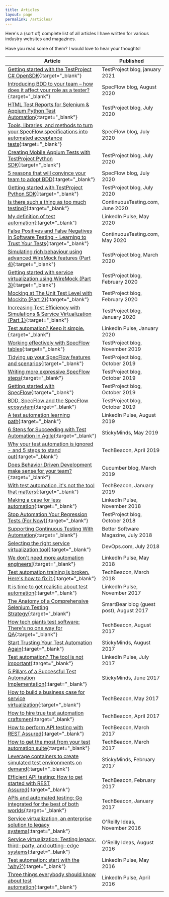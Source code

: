 ```yaml
---
title: Articles
layout: page
permalink: /articles/
---
```

Here's a (sort of) complete list of all articles I have written for various industry websites and magazines.

Have you read some of them? I would love to hear your thoughts!

| Article                                                                                            | Published                                  |
|----------------------------------------------------------------------------------------------------|--------------------------------------------|
| [Getting started with the TestProject C# OpenSDK](https://blog.testproject.io/2021/01/27/getting-started-with-testproject-csharp-opensdk/){:target="_blank"} | TestProject blog, january 2021 |
| [Introducing BDD to your team – how does it affect your role as a tester?](https://specflow.org/blog/introducing-bdd-to-your-team-how-does-it-affect-your-role-as-a-tester/){:target="_blank"} | SpecFlow blog, August 2020 |
| [HTML Test Reports for Selenium & Appium Python Test Automation](https://blog.testproject.io/2020/07/27/html-test-reports-for-selenium-and-appium-python-test-automation/){:target="_blank"} | TestProject blog, July 2020 |
| [Tools, libraries, and methods to turn your SpecFlow specifications into automated acceptance tests](https://specflow.org/2020/tools-libraries-and-methods-to-turn-your-specflow-specifications-into-automated-acceptance-tests/){:target="_blank"} | SpecFlow blog, July 2020                   |
| [Creating Mobile Appium Tests with TestProject Python SDK](https://blog.testproject.io/2020/07/20/creating-mobile-appium-tests-with-testproject-python-sdk/){:target="_blank"}                                           | TestProject blog, July 2020                |
| [5 reasons that will convince your team to adopt BDD](https://specflow.org/2020/5-reasons-that-will-convince-your-team-to-adopt-bdd/){:target="_blank"}                                                | SpecFlow blog, July 2020                   |
| [Getting started with TestProject Python SDK](https://blog.testproject.io/2020/07/15/getting-started-with-testproject-python-sdk/){:target="_blank"}                                                        | TestProject blog, July 2020                |
| [Is there such a thing as too much testing?](https://www.continuoustesting.com/is-there-such-a-thing-as-too-much-testing/){:target="_blank"}                                                         | ContinuousTesting\.com, June 2020          |
| [My definition of test automation](https://www.linkedin.com/pulse/my-definition-test-automation-bas-dijkstra/){:target="_blank"}                                                                   | LinkedIn Pulse, May 2020                   |
| [False Positives and False Negatives in Software Testing - Learning to Trust Your Tests](https://www.continuoustesting.com/false-positives-and-false-negatives-in-software-testing/){:target="_blank"} | ContinuousTesting.com, May 2020           |
| [Simulating rich behaviour using advanced WireMock features (Part 4)](https://blog.testproject.io/2020/03/09/simulating-rich-behaviour-using-advanced-wiremock-features-part-4/){:target="_blank"}                              | TestProject blog, March 2020               |
| [Getting started with service virtualization using WireMock (Part 3)](https://blog.testproject.io/2020/02/24/getting-started-with-service-virtualization-using-wiremock-part-3/){:target="_blank"}                              | TestProject blog, February 2020            |
| [Mocking at The Unit Test Level with Mockito (Part 2)](https://blog.testproject.io/2020/02/06/mocking-at-the-unit-test-level-with-mockito-part-2/){:target="_blank"}                                             | TestProject blog, February 2020            |
| [Increasing Test Efficiency with Simulations & Service Virtualization (Part 1)](https://blog.testproject.io/2020/01/20/increasing-test-efficiency-with-simulations-service-virtualization/){:target="_blank"}                    | TestProject blog, January 2020             |
| [Test automation? Keep it simple.](https://www.linkedin.com/pulse/test-automation-keep-simple-bas-dijkstra/){:target="_blank"}                                                                  | LinkedIn Pulse, January 2020               |
| [Working effectively with SpecFlow tables](https://blog.testproject.io/2019/11/13/working-effectively-with-specflow-tables/){:target="_blank"}                                                           | TestProject blog, November 2019            |
| [Tidying up your SpecFlow features and scenarios](https://blog.testproject.io/2019/10/30/tidying-up-your-specflow-features-and-scenarios/){:target="_blank"}                                                    | TestProject blog, October 2019             |
| [Writing more expressive SpecFlow steps](https://blog.testproject.io/2019/10/23/writing-more-expressive-specflow-steps/){:target="_blank"}                                                             | TestProject blog, October 2019             |
| [Getting started with SpecFlow](https://blog.testproject.io/2019/10/15/getting-started-with-specflow/){:target="_blank"}                                                                      | TestProject blog, October 2019             |
| [BDD, SpecFlow and the SpecFlow ecosystem](https://blog.testproject.io/2019/10/08/bdd-and-the-specflow-ecosystem/){:target="_blank"}                                                           | TestProject blog, October 2019             |
| [A test automation learning path](https://www.linkedin.com/pulse/test-automation-learning-path-bas-dijkstra/){:target="_blank"}                                                                    | LinkedIn Pulse, August 2019                |
| [6 Steps for Succeeding with Test Automation in Agile](https://www.stickyminds.com/article/6-steps-succeeding-test-automation-agile){:target="_blank"}                                               | StickyMinds, May 2019                      |
| [Why your test automation is ignored - and 5 steps to stand out](https://techbeacon.com/app-dev-testing/why-your-test-automation-ignored-5-steps-stand-out){:target="_blank"}                                    | TechBeacon, April 2019                     |
| [Does Behavior Driven Development make sense for your team?](https://cucumber.io/blog/bdd/does-behavior-driven-development-make-sense-for-yo/){:target="_blank"}                                         | Cucumber blog, March 2019                  |
| [With test automation, it's not the tool that matters](https://techbeacon.com/test-automation-its-not-tool-matters){:target="_blank"}                                               | TechBeacon, January 2019                   |
| [Making a case for less automation](https://www.linkedin.com/pulse/making-case-less-automation-bas-dijkstra/){:target="_blank"}                                                                  | LinkedIn Pulse, November 2018              |
| [Stop Automation Your Regression Tests (For Now)](https://blog.testproject.io/2018/10/15/stop-automating-your-regression-tests/){:target="_blank"}                                                  | TestProject blog, October 2018             |
| [Supporting Continuous Testing With Automation](http://ontestautomation.com/files/better_software_magazine_article.pdf){:target="_blank"}                                                      | Better Software Magazine, July 2018        |
| [Selecting the right service virtualization tool](https://devops.com/selecting-the-right-service-virtualization-tool/){:target="_blank"}                                                    | DevOps\.com, July 2018                     |
| [We don't need more automation engineers!](https://www.linkedin.com/pulse/we-dont-need-more-automation-engineers-bas-dijkstra/){:target="_blank"}                                                          | LinkedIn Pulse, May 2018                   |
| [Test automation training is broken. Here's how to fix it.](https://techbeacon.com/test-automation-training-broken-heres-how-fix-it){:target="_blank"}                                      | TechBeacon, March 2018                     |
| [It is time to get realistic about test automation](https://www.linkedin.com/pulse/time-get-realistic-test-automation-bas-dijkstra/){:target="_blank"}                                                 | LinkedIn Pulse, November 2017              |
| [The Anatomy of a Comprehensive Selenium Testing Strategy](https://crossbrowsertesting.com/blog/selenium/selenium-testing-strategy/){:target="_blank"}                                           | SmartBear blog \(guest post\), August 2017 |
| [How tech giants test software: There's no one way for QA](https://techbeacon.com/how-tech-giants-test-software-theres-no-one-way-qa){:target="_blank"}                                           | TechBeacon, August 2017                    |
| [Start Trusting Your Test Automation Again](https://www.stickyminds.com/article/start-trusting-your-test-automation-again){:target="_blank"}                                                          | StickyMinds, August 2017                   |
| [Test automation? The tool is not important](https://www.linkedin.com/pulse/test-automation-tool-important-bas-dijkstra){:target="_blank"}                                                         | LinkedIn Pulse, July 2017                  |
| [5 Pillars of a Successful Test Automation Implementation](https://www.stickyminds.com/article/5-pillars-successful-test-automation-implementation){:target="_blank"}                                           | StickyMinds, June 2017                     |
| [How to build a business case for service virtualization](https://techbeacon.com/how-build-business-case-service-virtualization){:target="_blank"}                                            | TechBeacon, May 2017                       |
| [How to hire true test automation craftsmen](https://techbeacon.com/how-hire-true-test-automation-craftsmen){:target="_blank"}                                                         | TechBeacon, April 2017                     |
| [How to perform API testing with REST Assured](https://techbeacon.com/how-perform-api-testing-rest-assured){:target="_blank"}                                                       | TechBeacon, March 2017                     |
| [How to get the most from your test automation suite](https://techbeacon.com/how-get-most-your-test-automation-suite){:target="_blank"}                                                | TechBeacon, March 2017                     |
| [Leverage containers to create simulated test environments on demand](https://www.stickyminds.com/article/leverage-containers-create-simulated-test-environments-demand){:target="_blank"}                                | StickyMinds, February 2017                 |
| [Efficient API testing: How to get started with REST Assured](https://techbeacon.com/efficient-api-testing-how-get-started-rest-assured){:target="_blank"}                                        | TechBeacon, February 2017                  |
| [APIs and automated testing: Go integrated for the best of both worlds](https://techbeacon.com/apis-automated-testing-go-integrated-best-both-worlds){:target="_blank"}                              | TechBeacon, January 2017                   |
| [Service virtualization, an enterprise solution to legacy systems](https://www.oreilly.com/ideas/service-virtualization-an-enterprise-solution-to-legacy-systems){:target="_blank"}                                   | O'Reilly Ideas, November 2016              |
| [Service virtualization: Testing legacy, third-party, and cutting-edge systems](https://www.oreilly.com/ideas/service-virtualization-testing-legacy-third-party-and-cutting-edge-systems){:target="_blank"}                    | O'Reilly Ideas, August 2016                |
| [Test automation: start with the 'why?'](https://www.linkedin.com/pulse/test-automation-start-why-bas-dijkstra){:target="_blank"}                                                             | LinkedIn Pulse, May 2016                   |
| [Three things everybody should know about test automation](https://www.linkedin.com/pulse/three-things-everybody-should-know-test-automation-bas-dijkstra){:target="_blank"}                                           | LinkedIn Pulse, April 2016                 |
